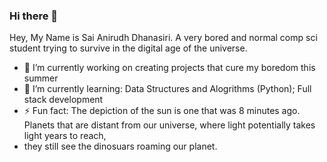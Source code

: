 ### Hi there 👋

Hey, My Name is Sai Anirudh Dhanasiri. A very bored and normal comp sci student trying to survive in the digital age of the universe. 

- 🔭 I’m currently working on creating projects that cure my boredom this summer
- 🌱 I’m currently learning: Data Structures and Alogrithms (Python); Full stack development
- ⚡ Fun fact: The depiction of the sun is one that was 8 minutes ago. Planets that are distant from our universe, where light potentially takes light years to reach,
- they still see the dinosuars roaming our planet. 
